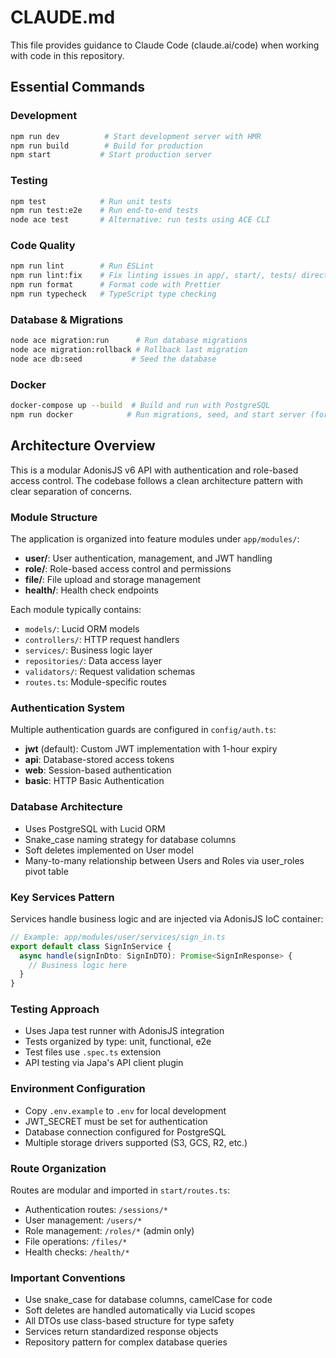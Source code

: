 # CLAUDE.md

This file provides guidance to Claude Code (claude.ai/code) when working with code in this repository.

## Essential Commands

### Development

```bash
npm run dev          # Start development server with HMR
npm run build        # Build for production
npm start           # Start production server
```

### Testing

```bash
npm test            # Run unit tests
npm run test:e2e    # Run end-to-end tests
node ace test       # Alternative: run tests using ACE CLI
```

### Code Quality

```bash
npm run lint        # Run ESLint
npm run lint:fix    # Fix linting issues in app/, start/, tests/ directories
npm run format      # Format code with Prettier
npm run typecheck   # TypeScript type checking
```

### Database & Migrations

```bash
node ace migration:run      # Run database migrations
node ace migration:rollback # Rollback last migration
node ace db:seed           # Seed the database
```

### Docker

```bash
docker-compose up --build  # Build and run with PostgreSQL
npm run docker            # Run migrations, seed, and start server (for Docker container)
```

## Architecture Overview

This is a modular AdonisJS v6 API with authentication and role-based access control. The codebase follows a clean
architecture pattern with clear separation of concerns.

### Module Structure

The application is organized into feature modules under `app/modules/`:

- **user/**: User authentication, management, and JWT handling
- **role/**: Role-based access control and permissions
- **file/**: File upload and storage management
- **health/**: Health check endpoints

Each module typically contains:

- `models/`: Lucid ORM models
- `controllers/`: HTTP request handlers
- `services/`: Business logic layer
- `repositories/`: Data access layer
- `validators/`: Request validation schemas
- `routes.ts`: Module-specific routes

### Authentication System

Multiple authentication guards are configured in `config/auth.ts`:

- **jwt** (default): Custom JWT implementation with 1-hour expiry
- **api**: Database-stored access tokens
- **web**: Session-based authentication
- **basic**: HTTP Basic Authentication

### Database Architecture

- Uses PostgreSQL with Lucid ORM
- Snake_case naming strategy for database columns
- Soft deletes implemented on User model
- Many-to-many relationship between Users and Roles via user_roles pivot table

### Key Services Pattern

Services handle business logic and are injected via AdonisJS IoC container:

```typescript
// Example: app/modules/user/services/sign_in.ts
export default class SignInService {
  async handle(signInDto: SignInDTO): Promise<SignInResponse> {
    // Business logic here
  }
}
```

### Testing Approach

- Uses Japa test runner with AdonisJS integration
- Tests organized by type: unit, functional, e2e
- Test files use `.spec.ts` extension
- API testing via Japa's API client plugin

### Environment Configuration

- Copy `.env.example` to `.env` for local development
- JWT_SECRET must be set for authentication
- Database connection configured for PostgreSQL
- Multiple storage drivers supported (S3, GCS, R2, etc.)

### Route Organization

Routes are modular and imported in `start/routes.ts`:

- Authentication routes: `/sessions/*`
- User management: `/users/*`
- Role management: `/roles/*` (admin only)
- File operations: `/files/*`
- Health checks: `/health/*`

### Important Conventions

- Use snake_case for database columns, camelCase for code
- Soft deletes are handled automatically via Lucid scopes
- All DTOs use class-based structure for type safety
- Services return standardized response objects
- Repository pattern for complex database queries
